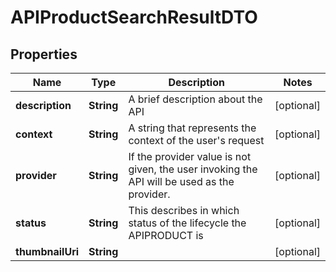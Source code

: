 
# APIProductSearchResultDTO

## Properties
Name | Type | Description | Notes
------------ | ------------- | ------------- | -------------
**description** | **String** | A brief description about the API |  [optional]
**context** | **String** | A string that represents the context of the user&#39;s request |  [optional]
**provider** | **String** | If the provider value is not given, the user invoking the API will be used as the provider.  |  [optional]
**status** | **String** | This describes in which status of the lifecycle the APIPRODUCT is |  [optional]
**thumbnailUri** | **String** |  |  [optional]



